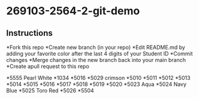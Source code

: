 # 269103-2564-2-git-demo

## Instructions

*Fork this repo
*Create new branch (in your repo)
*Edit README.md by adding your favorite color after the last 4 digits of your Student ID
*Commit changes
*Merge changes in the new branch back into your main branch
*Create apull request to this repo

*5555 Pearl White
*1034 
*5016
*5029 crimson
*5010
*5011
*5012
*5013
*5014
*5015
*5016
*5017
*5018
*5019
*5020
*5023 Aqua
*5024 Navy Blue
*5025 Toro Red
*5026
*5504





















